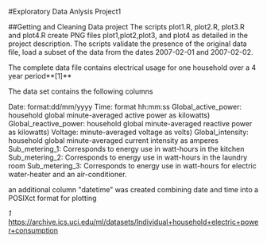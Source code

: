 #Exploratory Data Anlysis Project1

##Getting and Cleaning Data project
The scripts plot1.R, plot2.R, plot3.R and plot4.R create PNG files plot1,plot2,plot3, and plot4 as detailed in the project description. The scripts validate the presence of the original data file, load a subset of the data from the dates 2007-02-01 and 2007-02-02. 

The complete data file contains electrical usage for one household over a 4 year period**[1]**

The data set contains the following columns

Date: format:dd/mm/yyyy
Time: format hh:mm:ss
Global_active_power: household global minute-averaged active power as kilowatts)
Global_reactive_power: household global minute-averaged reactive power as kilowatts)
Voltage: minute-averaged voltage as volts)
Global_intensity: household global minute-averaged current intensity as amperes
Sub_metering_1: Corresponds to energy use in watt-hours in the kitchen
Sub_metering_2: Corresponds to energy use in watt-hours in the laundry room
Sub_metering_3: Corresponds to energy use in watt-hours for electric water-heater and an air-conditioner.

an additional column "datetime" was created combining date and time into a POSIXct format for plotting

*1* https://archive.ics.uci.edu/ml/datasets/Individual+household+electric+power+consumption